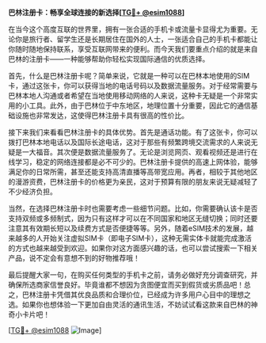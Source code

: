 **巴林注册卡：畅享全球连接的新选择[[TG💪+ @esim1088](https://t.me/s/esim1088)]**

在当今这个高度互联的世界里，拥有一张合适的手机卡或流量卡显得尤为重要。无论你是旅行者、留学生还是长期居住在国外的人士，一张适合自己的手机卡都能让你随时随地保持联系，享受互联网带来的便利。而今天我们要重点介绍的就是来自巴林的注册卡——一种能够帮助你轻松实现国际通信的优质选择。

首先，什么是巴林注册卡呢？简单来说，它就是一种可以在巴林本地使用的SIM卡，通过这张卡，你可以获得当地的电话号码以及数据流量服务。对于经常需要与巴林本地人沟通或者希望在当地使用移动网络的人来说，这种卡无疑是一个非常实用的小工具。此外，由于巴林位于中东地区，地理位置十分重要，因此它的通信基础设施也非常发达，这使得巴林注册卡具有很高的性价比。

接下来我们来看看巴林注册卡的具体优势。首先是通话功能。有了这张卡，你可以拨打巴林本地电话以及国际长途电话，这对于那些有频繁跨境交流需求的人来说无疑是一大福音。其次便是数据流量服务了。无论是浏览网页、观看视频还是进行在线学习，稳定的网络连接都是必不可少的。巴林注册卡提供的高速上网体验，能够满足你的日常所需，甚至还能支持高清直播等高带宽应用。再者，相较于其他地区的漫游资费，巴林注册卡的价格更为亲民，这对于预算有限的朋友来说无疑减轻了不少经济负担。

当然，在选择巴林注册卡时也需要考虑一些细节问题。比如，你需要确认该卡是否支持双频或多频制式，因为只有这样才可以在不同国家和地区无缝切换；同时还要注意其有效期长短以及续费方式是否便捷等等。另外，随着eSIM技术的发展，越来越多的人开始关注虚拟SIM卡（即电子SIM卡），这种无需实体卡就能完成激活的方式也越来越受到欢迎。如果你对这方面感兴趣的话，也可以尝试搜索一下相关产品，说不定会有意想不到的好物推荐哦！

最后提醒大家一句，在购买任何类型的手机卡之前，请务必做好充分调查研究，并确保所选商家信誉良好。毕竟谁都不想因为贪图便宜而买到假货或劣质品吧！总之，巴林注册卡凭借其优良品质和合理价位，已经成为许多用户心目中的理想之选。如果你也想体验一下更加自由灵活的通讯生活，不妨试试看这款来自巴林的神奇小卡片吧！

[[TG💪+ @esim1088](https://t.me/s/esim1088) ![Image](https://i.postimg.cc/4NQfJmqS/Snipaste-2025-05-13-00-14-12.png)]